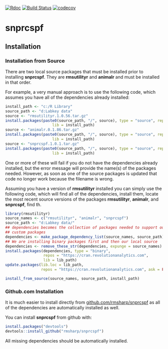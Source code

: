 
[![Rdoc](http://www.rdocumentation.org/badges/version/roxygen2)](http://www.rdocumentation.org/packages/roxygen2) [![Build Status](https://travis-ci.org/rmsharp/snprcspf.svg?branch=master)](https://travis-ci.org/rmsharp/snprcspf) [![codecov](https://codecov.io/gh/rmsharp/snprcspf/branch/master/graph/badge.svg)](https://codecov.io/gh/rmsharp/snprcspf)

<!-- README.md is generated from README.Rmd. Please edit that file -->
snprcspf
========

Installation
------------

### Installation from Source

There are two local source packages that must be installed prior to installing **snprcspf**. They are **rmsutilityr** and **animalr** and must be installed in that order.

For example, a very manual approach is to use the following code, which assumes you have all of the dependencies already installed:

``` r
install_path <- "c:/R Library"
source_path <- "d:Labkey data"
source <- "rmsutilityr.1.0.56.tar.gz"
install.packages(paste0(source_path, "/", source), type = "source", repos = NULL,
                     lib = install_path)
source <- "animalr.0.1.86.tar.gz"
install.packages(paste0(source_path, "/", source), type = "source", repos = NULL,
                     lib = install_path)
source <- "snprcspf.1.0.1.tar.gz"
install.packages(paste0(source_path, "/", source), type = "source", repos = NULL,
                     lib = install_path)
```

One or more of these will fail if you do not have the dependencies already installed, but the error message will provide the name(s) of the packages needed. However, as soon as one of the source packages is updated that code no longer work because the filename is wrong.

Assuming you have a version of **rmsutilityr** installed you can simply use the following code, which will find all of the dependencies, install them, locate the most recent source versions of the packages **rmsutilityr**, **animalr**, and **snprcspf**, find th.

``` r
library(rmsutilityr)
source_names <- c("rmsutilityr", "animalr", "snprcspf")
source_path <- "d:Labkey data/"
## dependencies becomes the collection of packages needed to support our
## custom packages
dependencies <- make_package_dependency_list(source_names, source_path)
## We are installing binary packages first and then our local source
dependencies <- remove_these_str(dependencies, expunge = source_names)
install.packages(dependencies, type = "binary",
                 repos = "https://cran.revolutionanalytics.com",
                 lib = lib_path)
update.packages(lib.loc = lib_path,
                repos = "https://cran.revolutionanalytics.com", ask = FALSE)

install_from_source(source_names, source_path, install_path)
```

### Github.com Installation

It is much easier to install directly from [github.com/rmsharp/snprcspf](https://github.com/rmsharp/snprcspf) as all of the dependencies are automatically installed as well.

You can install **snprcspf** from github with:

``` r
install.packages("devtools")
devtools::install_github("rmsharp/snprcspf")
```

All missing dependencies should be automatically installed.
